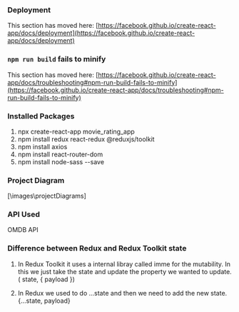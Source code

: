 ### Deployment

This section has moved here: [https://facebook.github.io/create-react-app/docs/deployment](https://facebook.github.io/create-react-app/docs/deployment)

### `npm run build` fails to minify

This section has moved here: [https://facebook.github.io/create-react-app/docs/troubleshooting#npm-run-build-fails-to-minify](https://facebook.github.io/create-react-app/docs/troubleshooting#npm-run-build-fails-to-minify)

### Installed Packages

1. npx create-react-app movie_rating_app
2. npm install redux react-redux @reduxjs/toolkit
3. npm install axios
4. npm install react-router-dom
5. npm install node-sass --save

### Project Diagram

[\images\projectDiagrams]

### API Used

OMDB API

### Difference between Redux and Redux Toolkit state

1. In Redux Toolkit it uses a internal libray called imme for the mutability. In this we just take the state and update the property we wanted to update. ( state, { payload })

2. In Redux we used to do ...state and then we need to add the new state. {...state, payload}

